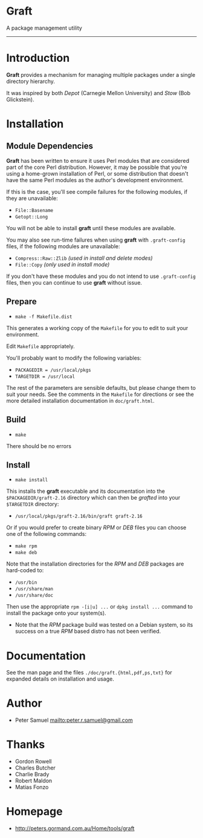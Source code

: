 # **Graft**

A package management utility

---

# Introduction

**Graft** provides a mechanism for managing multiple packages under a single directory hierarchy.

It was inspired by both _Depot_ (Carnegie Mellon University) and _Stow_ (Bob Glickstein).

# Installation

## Module Dependencies

**Graft** has been written to ensure it uses Perl modules that are considered part of the core Perl distribution. However, it may be possible that you're using a home-grown installation of Perl, or some distribution that doesn't have the same Perl modules as the author's development environment.

If this is the case, you'll see compile failures for the following modules, if they are unavailable:

- `File::Basename`
- `Getopt::Long`

You will not be able to install **graft** until these modules are available.

You may also see run-time failures when using **graft** with `.graft-config` files, if the following modules are unavailable:

- `Compress::Raw::Zlib` _(used in install and delete modes)_
- `File::Copy` _(only used in install mode)_

If you don't have these modules and you do not intend to use `.graft-config` files, then you can continue to use **graft** without issue.

## Prepare

- `make -f Makefile.dist`

This generates a working copy of the `Makefile` for you to edit to suit your environment.

Edit `Makefile` appropriately.

You'll probably want to modify the following variables:

- `PACKAGEDIR = /usr/local/pkgs`
- `TARGETDIR = /usr/local`

The rest of the parameters are sensible defaults, but please change them to suit your needs. See the comments in the `Makefile` for directions or see the more detailed installation documentation in `doc/graft.html`.

## Build

- `make`

There should be no errors

## Install

- `make install`

This installs the **graft** executable and its documentation into the `$PACKAGEDIR/graft-2.16` directory which can then be _grafted_ into your `$TARGETDIR` directory:

- `/usr/local/pkgs/graft-2.16/bin/graft graft-2.16`

Or if you would prefer to create binary _RPM_ or _DEB_ files you can choose one of the following commands:

- `make rpm`
- `make deb`

Note that the installation directories for the _RPM_ and _DEB_ packages are hard-coded to:

- `/usr/bin`
- `/usr/share/man`
- `/usr/share/doc`

Then use the appropriate `rpm -[i|u] ...` or `dpkg install ...` command to install the package onto your system(s).

- Note that the _RPM_ package build was tested on a Debian system, so its success on a true _RPM_ based distro has not been verified.

# Documentation

See the man page and the files `./doc/graft.{html,pdf,ps,txt}` for expanded details on installation and usage.

# Author

- Peter Samuel <mailto:peter.r.samuel@gmail.com>

# Thanks

- Gordon Rowell
- Charles Butcher
- Charlie Brady
- Robert Maldon
- Matias Fonzo

# Homepage

- http://peters.gormand.com.au/Home/tools/graft
